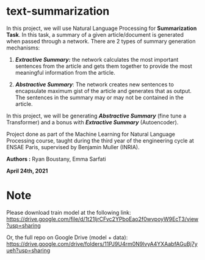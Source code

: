 # text-summarization

In this project, we will use Natural Language Processing for **Summarization Task**. 
In this task, a summary of a given article/document is generated when passed through a network. There are 2 types of summary generation mechanisms:

1. ***Extractive Summary:*** the network calculates the most important sentences from the article and gets them together to provide the most meaningful information from the article.

2. ***Abstractive Summary***: The network creates new sentences to encapsulate maximum gist of the article and generates that as output. The sentences in the summary may or may not be contained in the article. 

In this project, we will be generating ***Abstractive Summary*** (fine tune a Transformer) and  a bonus with ***Extractive Summary*** (Autoencoder).

Project done as part of the Machine Learning for Natural Language Processing course, taught during the third year of the engineering cycle at ENSAE Paris, supervised by Benjamin Muller (INRIA).

**Authors :** Ryan Boustany, Emma Sarfati

**April 24th, 2021**

# Note
Please download train model at the following link: https://drive.google.com/file/d/1t21ljrCFvc2YPboEao2f0wvpoyW9EcT3/view?usp=sharing

Or, the full repo on Google Drive (model + data): https://drive.google.com/drive/folders/11PJ9U4rm0N9lvyA4YXAabfAGuBj7yueh?usp=sharing
